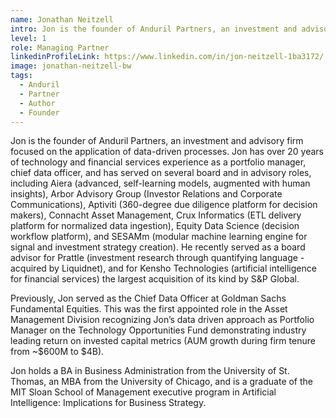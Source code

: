 ```yaml
---
name: Jonathan Neitzell
intro: Jon is the founder of Anduril Partners, an investment and advisory firm focused on the application of data-driven processes. Jon has over 20 years of technology and financial services experience as a portfolio manager, chief data officer, and has served on several board and in advisory roles, including Aiera (advanced, self-learning models, augmented with human insights), Arbor Advisory Group (Investor Relations and Corporate Communications), Aptiviti (360-degree due diligence platform for decision makers), Connacht Asset Management, Crux Informatics (ETL delivery platform for normalized data ingestion), Equity Data Science (decision workflow platform), and SESAMm (modular machine learning engine for signal and investment strategy creation). He recently served as a board advisor for Prattle (investment research through quantifying language - acquired by Liquidnet), and for Kensho Technologies (artificial intelligence for financial services) the largest acquisition of its kind by S&P Global.
level: 1
role: Managing Partner
linkedinProfileLink: https://www.linkedin.com/in/jon-neitzell-1ba3172/
image: jonathan-neitzell-bw
tags:
  - Anduril
  - Partner
  - Author
  - Founder
---
```


Jon is the founder of Anduril Partners, an investment and advisory firm focused on the application of data-driven processes. Jon has over 20 years of technology and financial services experience as a portfolio manager, chief data officer, and has served on several board and in advisory roles, including Aiera (advanced, self-learning models, augmented with human insights), Arbor Advisory Group (Investor Relations and Corporate Communications), Aptiviti (360-degree due diligence platform for decision makers), Connacht Asset Management, Crux Informatics (ETL delivery platform for normalized data ingestion), Equity Data Science (decision workflow platform), and SESAMm (modular machine learning engine for signal and investment strategy creation). He recently served as a board advisor for Prattle (investment research through quantifying language - acquired by Liquidnet), and for Kensho Technologies (artificial intelligence for financial services) the largest acquisition of its kind by S&P Global.

Previously, Jon served as the Chief Data Officer at Goldman Sachs Fundamental Equities. This was the first appointed role in the Asset Management Division recognizing Jon’s data driven approach as Portfolio Manager on the Technology Opportunities Fund demonstrating industry leading return on invested capital metrics (AUM growth during firm tenure from ~$600M to $4B). 

Jon holds a BA in Business Administration from the University of St. Thomas, an MBA from the University of Chicago, and is a graduate of the MIT Sloan School of Management executive program in Artificial Intelligence: Implications for Business Strategy.
